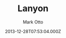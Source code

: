 ---
title: Lanyon
github: https://github.com/poole/lanyon
demo: https://lanyon.getpoole.com/
author: Mark Otto
ssg:
  - Jekyll
cms:
  - No Cms
date: 2013-12-28T07:53:04.000Z
description: A content-first, sliding sidebar theme for Jekyll.
stale: true
---